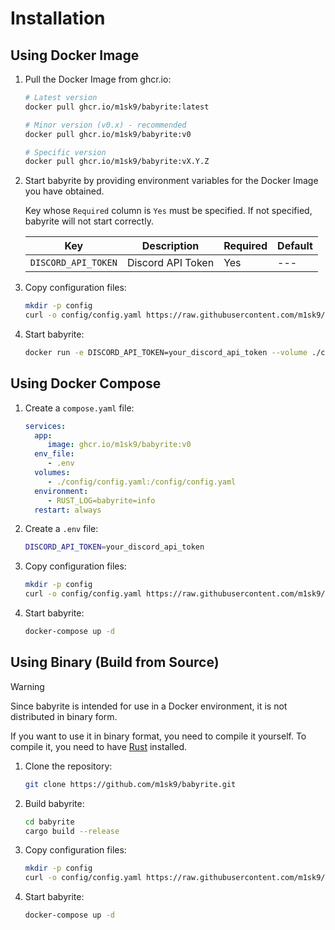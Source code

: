# Installation

<!-- toc -->

## Using Docker Image

1. Pull the Docker Image from ghcr.io:

    ```sh
    # Latest version
    docker pull ghcr.io/m1sk9/babyrite:latest

    # Minor version (v0.x) - recommended
    docker pull ghcr.io/m1sk9/babyrite:v0

    # Specific version
    docker pull ghcr.io/m1sk9/babyrite:vX.Y.Z
    ```

2. Start babyrite by providing environment variables for the Docker Image you have obtained.

   Key whose `Required` column is `Yes` must be specified. If not specified, babyrite will not start correctly.

   | Key                 | Description       | Required | Default |
   |---------------------|-------------------|----------|---------|
   | `DISCORD_API_TOKEN` | Discord API Token | Yes      | ---     |

3. Copy configuration files:

    ```sh
    mkdir -p config
    curl -o config/config.yaml https://raw.githubusercontent.com/m1sk9/babyrite/main/config/config.yaml
    ```

4. Start babyrite:

    ```sh
    docker run -e DISCORD_API_TOKEN=your_discord_api_token --volume ./config/config.yaml:/config/config.yaml ghcr.io/m1sk9/babyrite
    ```

## Using Docker Compose

1. Create a `compose.yaml` file:

    ```yml
    services:
      app:
         image: ghcr.io/m1sk9/babyrite:v0
      env_file:
         - .env
      volumes:
         - ./config/config.yaml:/config/config.yaml
      environment:
         - RUST_LOG=babyrite=info
      restart: always
    ```

2. Create a `.env` file:

    ```sh
    DISCORD_API_TOKEN=your_discord_api_token
    ```
   
3. Copy configuration files:

    ```sh
    mkdir -p config
    curl -o config/config.yaml https://raw.githubusercontent.com/m1sk9/babyrite/main/config/config.yaml
    ```

4. Start babyrite:

    ```sh
    docker-compose up -d
    ```

## Using Binary (Build from Source)

> [!WARNING]
>
> Since babyrite is intended for use in a Docker environment, it is not distributed in binary form.
>
> If you want to use it in binary format, you need to compile it yourself. To compile it, you need to have [Rust](https://www.rust-lang.org/tools/install) installed.


1. Clone the repository:

    ```sh
    git clone https://github.com/m1sk9/babyrite.git
    ```

2. Build babyrite:

    ```sh
    cd babyrite
    cargo build --release
    ```

3. Copy configuration files:

    ```sh
    mkdir -p config
    curl -o config/config.yaml https://raw.githubusercontent.com/m1sk9/babyrite/main/config/config.yaml
    ```

4. Start babyrite:

    ```sh
    docker-compose up -d
    ```
